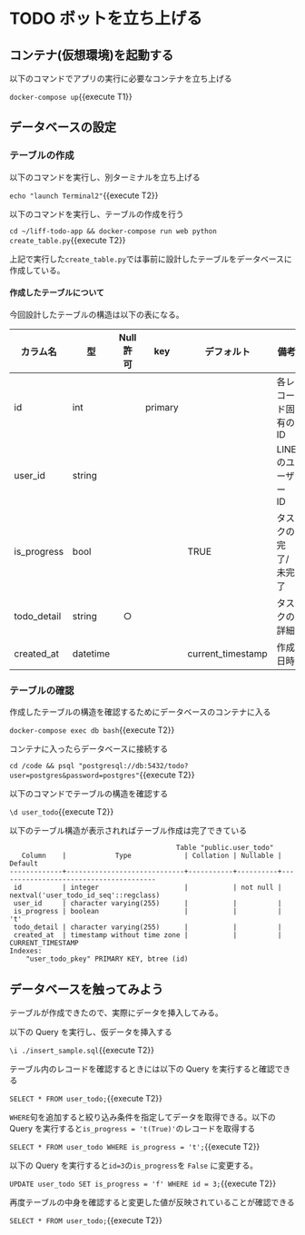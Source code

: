 # TODO ボットを立ち上げる

## コンテナ(仮想環境)を起動する

以下のコマンドでアプリの実行に必要なコンテナを立ち上げる

`docker-compose up`{{execute T1}}

## データベースの設定

### テーブルの作成

以下のコマンドを実行し、別ターミナルを立ち上げる

`echo "launch Terminal2"`{{execute T2}}

以下のコマンドを実行し、テーブルの作成を行う

`cd ~/liff-todo-app && docker-compose run web python create_table.py`{{execute T2}}

上記で実行した`create_table.py`では事前に設計したテーブルをデータベースに作成している。

#### 作成したテーブルについて

今回設計したテーブルの構造は以下の表になる。

| カラム名    | 型       | Null 許可 | key     | デフォルト        | 備考                |
| ----------- | -------- | :-------: | ------- | ----------------- | ------------------- |
| id          | int      |           | primary |                   | 各レコード固有の ID |
| user_id     | string   |           |         |                   | LINE のユーザー ID  |
| is_progress | bool     |           |         | TRUE              | タスクの完了/未完了 |
| todo_detail | string   |     ○     |         |                   | タスクの詳細        |
| created_at  | datetime |           |         | current_timestamp | 作成日時            |

### テーブルの確認

作成したテーブルの構造を確認するためにデータベースのコンテナに入る

`docker-compose exec db bash`{{execute T2}}

コンテナに入ったらデータベースに接続する

`cd /code && psql "postgresql://db:5432/todo?user=postgres&password=postgres"`{{execute T2}}

以下のコマンドでテーブルの構造を確認する

`\d user_todo`{{execute T2}}

以下のテーブル構造が表示されればテーブル作成は完了できている

```
                                         Table "public.user_todo"
   Column    |            Type             | Collation | Nullable |                Default
-------------+-----------------------------+-----------+----------+---------------------------------------
 id          | integer                     |           | not null | nextval('user_todo_id_seq'::regclass)
 user_id     | character varying(255)      |           |          |
 is_progress | boolean                     |           |          | 't'
 todo_detail | character varying(255)      |           |          |
 created_at  | timestamp without time zone |           |          | CURRENT_TIMESTAMP
Indexes:
    "user_todo_pkey" PRIMARY KEY, btree (id)
```

## データベースを触ってみよう

テーブルが作成できたので、実際にデータを挿入してみる。

以下の Query を実行し、仮データを挿入する

`\i ./insert_sample.sql`{{execute T2}}

テーブル内のレコードを確認するときには以下の Query を実行すると確認できる

`SELECT * FROM user_todo;`{{execute T2}}

`WHERE`句を追加すると絞り込み条件を指定してデータを取得できる。以下の Query を実行すると`is_progress = 't(True)'`のレコードを取得する

`SELECT * FROM user_todo WHERE is_progress = 't';`{{execute T2}}

以下の Query を実行すると`id=3`の`is_progress`を `False` に変更する。

`UPDATE user_todo SET is_progress = 'f' WHERE id = 3;`{{execute T2}}

再度テーブルの中身を確認すると変更した値が反映されていることが確認できる

`SELECT * FROM user_todo;`{{execute T2}}
